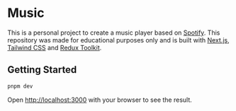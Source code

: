 # Music

This is a personal project to create a music player based on [Spotify](https://open.spotify.com/). This repository was made for educational purposes only and is built with [Next.js](https://nextjs.org/), [Tailwind CSS](https://tailwindcss.com/) and [Redux Toolkit](https://redux-toolkit.js.org/).

## Getting Started

```bash
pnpm dev
```

Open [http://localhost:3000](http://localhost:3000) with your browser to see the result.
